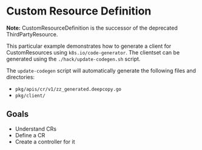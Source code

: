 # Custom Resource Definition
**Note:** CustomResourceDefinition is the successor of the deprecated ThirdPartyResource.

This particular example demonstrates how to generate a client for CustomResources using `k8s.io/code-generator`. The clientset can be generated using the `./hack/update-codegen.sh` script.

The `update-codegen` script will automatically generate the following files and directories:
- `pkg/apis/cr/v1/zz_generated.deepcopy.go`
- `pkg/client/`


## Goals
- Understand CRs
- Define a CR
- Create a controller for it

